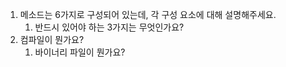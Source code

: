 1. 메소드는 6가지로 구성되어 있는데, 각 구성 요소에 대해 설명해주세요.
    1. 반드시 있어야 하는 3가지는 무엇인가요?
2. 컴파일이 뭔가요?
   1. 바이너리 파일이 뭔가요?

